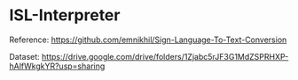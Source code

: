 # ISL-Interpreter
Reference: https://github.com/emnikhil/Sign-Language-To-Text-Conversion

Dataset: https://drive.google.com/drive/folders/1Zjabc5rJF3G1MdZSPRHXP-hAlfWkgkYR?usp=sharing
